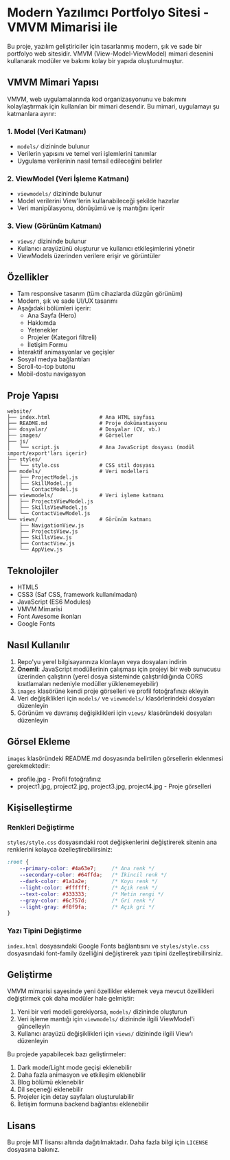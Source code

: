 # Modern Yazılımcı Portfolyo Sitesi - VMVM Mimarisi ile

Bu proje, yazılım geliştiriciler için tasarlanmış modern, şık ve sade bir portfolyo web sitesidir. VMVM (View-Model-ViewModel) mimari desenini kullanarak modüler ve bakımı kolay bir yapıda oluşturulmuştur.

## VMVM Mimari Yapısı

VMVM, web uygulamalarında kod organizasyonunu ve bakımını kolaylaştırmak için kullanılan bir mimari desendir. Bu mimari, uygulamayı şu katmanlara ayırır:

### 1. Model (Veri Katmanı)
- `models/` dizininde bulunur
- Verilerin yapısını ve temel veri işlemlerini tanımlar
- Uygulama verilerinin nasıl temsil edileceğini belirler

### 2. ViewModel (Veri İşleme Katmanı)
- `viewmodels/` dizininde bulunur
- Model verilerini View'lerin kullanabileceği şekilde hazırlar
- Veri manipülasyonu, dönüşümü ve iş mantığını içerir

### 3. View (Görünüm Katmanı)
- `views/` dizininde bulunur
- Kullanıcı arayüzünü oluşturur ve kullanıcı etkileşimlerini yönetir
- ViewModels üzerinden verilere erişir ve görüntüler

## Özellikler

- Tam responsive tasarım (tüm cihazlarda düzgün görünüm)
- Modern, şık ve sade UI/UX tasarımı
- Aşağıdaki bölümleri içerir:
  - Ana Sayfa (Hero)
  - Hakkımda
  - Yetenekler
  - Projeler (Kategori filtreli)
  - İletişim Formu
- İnteraktif animasyonlar ve geçişler
- Sosyal medya bağlantıları
- Scroll-to-top butonu
- Mobil-dostu navigasyon

## Proje Yapısı

```
website/
├── index.html                # Ana HTML sayfası
├── README.md                 # Proje dokümantasyonu
├── dosyalar/                 # Dosyalar (CV, vb.)
├── images/                   # Görseller
├── js/
│   └── script.js             # Ana JavaScript dosyası (modül import/export'ları içerir)
├── styles/
│   └── style.css             # CSS stil dosyası
├── models/                   # Veri modelleri
│   ├── ProjectModel.js
│   ├── SkillModel.js
│   └── ContactModel.js
├── viewmodels/               # Veri işleme katmanı
│   ├── ProjectsViewModel.js
│   ├── SkillsViewModel.js
│   └── ContactViewModel.js
└── views/                    # Görünüm katmanı
    ├── NavigationView.js
    ├── ProjectsView.js
    ├── SkillsView.js
    ├── ContactView.js
    └── AppView.js
```

## Teknolojiler

- HTML5
- CSS3 (Saf CSS, framework kullanılmadan)
- JavaScript (ES6 Modules)
- VMVM Mimarisi
- Font Awesome ikonları
- Google Fonts

## Nasıl Kullanılır

1. Repo'yu yerel bilgisayarınıza klonlayın veya dosyaları indirin
2. **Önemli**: JavaScript modüllerinin çalışması için projeyi bir web sunucusu üzerinden çalıştırın (yerel dosya sisteminde çalıştırıldığında CORS kısıtlamaları nedeniyle modüller yüklenemeyebilir)
3. `images` klasörüne kendi proje görselleri ve profil fotoğrafınızı ekleyin
4. Veri değişiklikleri için `models/` ve `viewmodels/` klasörlerindeki dosyaları düzenleyin
5. Görünüm ve davranış değişiklikleri için `views/` klasöründeki dosyaları düzenleyin

## Görsel Ekleme

`images` klasöründeki README.md dosyasında belirtilen görsellerin eklenmesi gerekmektedir:
- profile.jpg - Profil fotoğrafınız
- project1.jpg, project2.jpg, project3.jpg, project4.jpg - Proje görselleri

## Kişiselleştirme

### Renkleri Değiştirme
`styles/style.css` dosyasındaki root değişkenlerini değiştirerek sitenin ana renklerini kolayca özelleştirebilirsiniz:

```css
:root {
    --primary-color: #4a63e7;     /* Ana renk */
    --secondary-color: #64ffda;   /* İkincil renk */
    --dark-color: #1a1a2e;        /* Koyu renk */
    --light-color: #ffffff;       /* Açık renk */
    --text-color: #333333;        /* Metin rengi */
    --gray-color: #6c757d;        /* Gri renk */
    --light-gray: #f8f9fa;        /* Açık gri */
}
```

### Yazı Tipini Değiştirme
`index.html` dosyasındaki Google Fonts bağlantısını ve `styles/style.css` dosyasındaki font-family özelliğini değiştirerek yazı tipini özelleştirebilirsiniz.

## Geliştirme

VMVM mimarisi sayesinde yeni özellikler eklemek veya mevcut özellikleri değiştirmek çok daha modüler hale gelmiştir:

1. Yeni bir veri modeli gerekiyorsa, `models/` dizininde oluşturun
2. Veri işleme mantığı için `viewmodels/` dizininde ilgili ViewModel'i güncelleyin
3. Kullanıcı arayüzü değişiklikleri için `views/` dizininde ilgili View'ı düzenleyin

Bu projede yapabilecek bazı geliştirmeler:

1. Dark mode/Light mode geçişi eklenebilir
2. Daha fazla animasyon ve etkileşim eklenebilir
3. Blog bölümü eklenebilir
4. Dil seçeneği eklenebilir
5. Projeler için detay sayfaları oluşturulabilir
6. İletişim formuna backend bağlantısı eklenebilir

## Lisans

Bu proje MIT lisansı altında dağıtılmaktadır. Daha fazla bilgi için `LICENSE` dosyasına bakınız.
